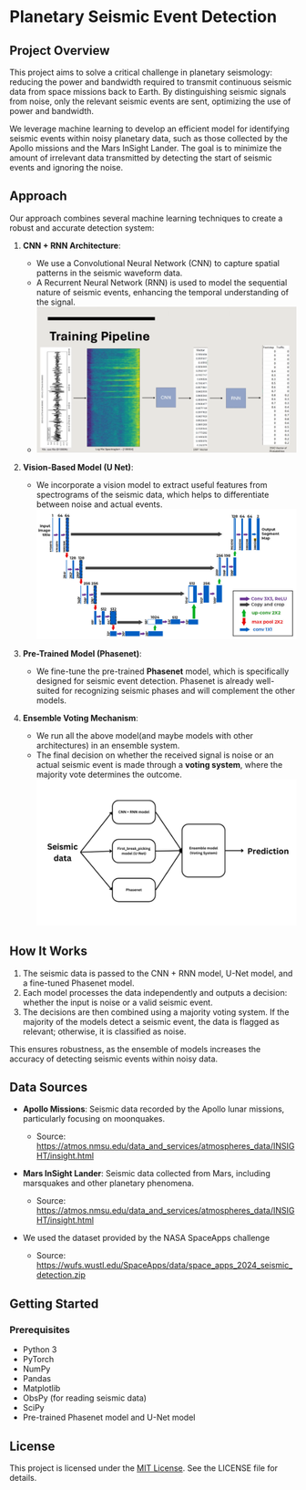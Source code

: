 # Planetary Seismic Event Detection

## Project Overview

This project aims to solve a critical challenge in planetary seismology: reducing the power and bandwidth required to transmit continuous seismic data from space missions back to Earth. By distinguishing seismic signals from noise, only the relevant seismic events are sent, optimizing the use of power and bandwidth.

We leverage machine learning to develop an efficient model for identifying seismic events within noisy planetary data, such as those collected by the Apollo missions and the Mars InSight Lander. The goal is to minimize the amount of irrelevant data transmitted by detecting the start of seismic events and ignoring the noise.

## Approach

Our approach combines several machine learning techniques to create a robust and accurate detection system:

1.  **CNN + RNN Architecture**:
    -   We use a Convolutional Neural Network (CNN) to capture spatial patterns in the seismic waveform data.
    -   A Recurrent Neural Network (RNN) is used to model the sequential nature of seismic events, enhancing the temporal understanding of the signal.
    -   ![alt text](<images/cnn_rnn.png>)

2.  **Vision-Based Model (U Net)**:
    -   We incorporate a vision model to extract useful features from spectrograms of the seismic data, which helps to differentiate between noise and actual events.
    ![alt text](images/unet.png)

3.  **Pre-Trained Model (Phasenet)**:
    -   We fine-tune the pre-trained **Phasenet** model, which is specifically designed for seismic event detection. Phasenet is already well-suited for recognizing seismic phases and will complement the other models.

4.  **Ensemble Voting Mechanism**:
    - We run all the above model(and maybe models with other architectures) in an ensemble system.
    - The final decision on whether the received signal is noise or an actual seismic event is made through a **voting system**, where the majority vote determines the outcome.
    ![alt text](<images/ensemble.png>)

## How It Works
1.  The seismic data is passed to the CNN + RNN model, U-Net model, and a fine-tuned Phasenet model.
2.  Each model processes the data independently and outputs a decision: whether the input is noise or a valid seismic event.
3.  The decisions are then combined using a majority voting system. If the majority of the models detect a seismic event, the data is flagged as relevant; otherwise, it is classified as noise.

This ensures robustness, as the ensemble of models increases the accuracy of detecting seismic events within noisy data.

## Data Sources
-   **Apollo Missions**: Seismic data recorded by the Apollo lunar missions, particularly focusing on moonquakes. 
    - Source: https://atmos.nmsu.edu/data_and_services/atmospheres_data/INSIGHT/insight.html

-   **Mars InSight Lander**: Seismic data collected from Mars, including marsquakes and other planetary phenomena.
    -   Source: https://atmos.nmsu.edu/data_and_services/atmospheres_data/INSIGHT/insight.html

- We used the dataset provided by the NASA SpaceApps challenge
  - Source: https://wufs.wustl.edu/SpaceApps/data/space_apps_2024_seismic_detection.zip

## Getting Started

### Prerequisites
-   Python 3
-   PyTorch
-   NumPy
-   Pandas
-   Matplotlib
-   ObsPy (for reading seismic data)
-   SciPy
-   Pre-trained Phasenet model and U-Net model
    
## License
This project is licensed under the [MIT License](https://github.com/Dawn-Of-Justice/hacking-nasa-with-html/blob/main/LICENSE). See the LICENSE file for details.
